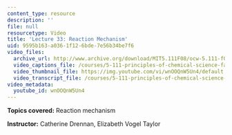 ```yaml
---
content_type: resource
description: ''
file: null
resourcetype: Video
title: 'Lecture 33: Reaction Mechanism'
uid: 9595b163-a036-1f12-6bde-7e56b34be7f6
video_files:
  archive_url: http://www.archive.org/download/MIT5.111F08/ocw-5.111-f08-lec33_300k.mp4
  video_captions_file: /courses/5-111-principles-of-chemical-science-fall-2008/3f738f4c5ae054ab9b5b2ed89e47f98a_wnOOQnW5Un4.vtt
  video_thumbnail_file: https://img.youtube.com/vi/wnOOQnW5Un4/default.jpg
  video_transcript_file: /courses/5-111-principles-of-chemical-science-fall-2008/ad32f13d31df7a7304b803cdd98289c4_wnOOQnW5Un4.pdf
video_metadata:
  youtube_id: wnOOQnW5Un4
---
```


**Topics covered:** Reaction mechanism

**Instructor:** Catherine Drennan, Elizabeth Vogel Taylor